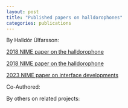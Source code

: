 ```yaml
---
layout: post
title: "Published papers on halldorophones"
categories: publications
---
```

By Halldór Úlfarsson:

[2018 NIME paper on the halldorophone](assets/papers/Halldorophone_NIME_2018.pdf "download")

[2018 NIME paper on the halldorophone](assets/2023_nime_ulfarsson_magnusson_ergodynamics_string_feedback.pdf)

[2023 NIME paper on interface developments](/papers/2023_nime_ulfarsson_magnusson_ergodynamics_string_feedback.pdf)

Co-Authored:

By others on related projects:
